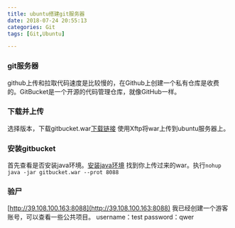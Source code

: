 ```yaml
---
title: ubuntu搭建git服务器
date: 2018-07-24 20:55:13
categories: Git
tags: [Git,Ubuntu]

---
```

### git服务器
github上传和拉取代码速度是比较慢的，在Github上创建一个私有仓库是收费的。GitBucket是一个开源的代码管理仓库，就像GitHub一样。
<!-- more -->
### 下载并上传
选择版本，下载gitbucket.war[下载链接](https://gitbucket.github.io)
使用Xftp将war上传到ubuntu服务器上。
### 安装gitbucket
首先查看是否安装java环境。[安装java环境](https://ouyangresume.github.io/2018/06/15/ubuntu%E5%AE%89%E8%A3%85geoserver/#more)
找到你上传过来的war。执行`nohup java -jar gitbucket.war --prot 8088`
### 验尸
[http://39.108.100.163:8088](http://39.108.100.163:8088)
我已经创建一个游客账号，可以查看一些公共项目。
username：test
password：qwer
